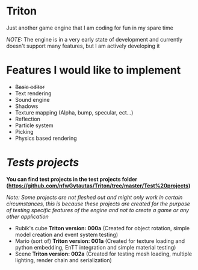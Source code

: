 # Triton
Just another game engine that I am coding for fun in my spare time

*NOTE:* The engine is in a very early state of development and currently doesn't support many features, but I am actively developing it


# Features I would like to implement
* ~~Basic editor~~
* Text rendering
* Sound engine
* Shadows
* Texture mapping (Alpha, bump, specular, ect...)
* Reflection
* Particle system
* Picking
* Physics based rendering

# *Tests projects*

**You can find test projects in the test projects folder (https://github.com/nfwGytautas/Triton/tree/master/Test%20projects)**

*Note: Some projects are not fleshed out and might only work in certain circumstances, this is because these projects are created for the purpose of testing specific features of the engine and not to create a game or any other application*
* Rubik's cube **Triton version: 000a** (Created for object rotation, simple model creation and event system testing)
* Mario (sort of) **Triton version: 001a** (Created for texture loading and python embedding, EnTT integration and simple material testing)
* Scene **Triton version: 002a** (Created for testing mesh loading, multiple lighting, render chain and serialization)
